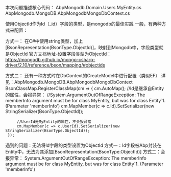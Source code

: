        
本次问题描述核心代码：
AbpMongodb.Domain.Users.MyEntity.cs
AbpMongodb.MongoDB.AbpMongodbMongoDbContext.cs      
       
       
 使用ObjectId作为Id（_id）字段的类型，是mongodb的最佳实践
 一般，有两种方式来配置：

 方式一：
 在C#中使用string类型，加上[BsonRepresentation(BsonType.ObjectId)]，映射到Mongodb中，字段类型就是ObjectId
 官方文档地址-设置字段类型为ObjectId：https://mongodb.github.io/mongo-csharp-driver/2.10/reference/bson/mapping/#objectids

 方式二：
 还有一种方式时在DbContext的CreateModel中进行配置（类似EF）
 详见：AbpMongodb.MongoDB.AbpMongodbMongoDbContext
 BsonClassMap.RegisterClassMap<MyEntity>(cm =>
     {
         cm.AutoMap();
         //Id是继承自Entity的属性，会报异常：
         //System.ArgumentOutOfRangeException: The memberInfo argument must be for class MyEntity, but was for class Entity`1. (Parameter 'memberInfo')
         cm.MapMember(c => c.Id).SetSerializer(new StringSerializer(BsonType.ObjectId));

         //UserId是MyEntity的属性，不会报异常
         cm.MapMember(c => c.UserId).SetSerializer(new StringSerializer(BsonType.ObjectId));
     });


 遇到的问题：无法将Id字段的类型设置为ObjectId
 方式一：Id字段被Abp封装在Entity中，无法为其添加[BsonRepresentation(BsonType.ObjectId)]
 方式二：会报异常：
 System.ArgumentOutOfRangeException: The memberInfo argument must be for class MyEntity, but was for class Entity`1. (Parameter 'memberInfo')
